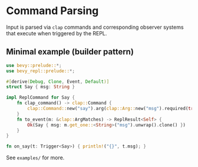 # Command Parsing

Input is parsed via `clap` commands and corresponding observer systems that
execute when triggered by the REPL.

<!-- toc -->

## Minimal example (builder pattern)

```rust
use bevy::prelude::*;
use bevy_repl::prelude::*;

#[derive(Debug, Clone, Event, Default)]
struct Say { msg: String }

impl ReplCommand for Say {
    fn clap_command() -> clap::Command {
        clap::Command::new("say").arg(clap::Arg::new("msg").required(true))
    }
    fn to_event(m: &clap::ArgMatches) -> ReplResult<Self> {
        Ok(Say { msg: m.get_one::<String>("msg").unwrap().clone() })
    }
}

fn on_say(t: Trigger<Say>) { println!("{}", t.msg); }
```

See `examples/` for more.
